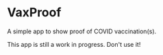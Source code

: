 # VaxProof
A simple app to show proof of COVID vaccination(s).

This app is still a work in progress. Don't use it!
